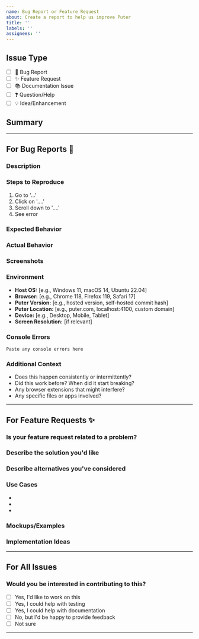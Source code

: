 ```yaml
---
name: Bug Report or Feature Request
about: Create a report to help us improve Puter
title: ''
labels: ''
assignees: ''
---
```


## Issue Type
<!-- Check one -->
- [ ] 🐛 Bug Report
- [ ] ✨ Feature Request
- [ ] 📚 Documentation Issue
- [ ] ❓ Question/Help
- [ ] 💡 Idea/Enhancement

## Summary
<!-- A clear and descriptive title and brief summary -->


---
## For Bug Reports 🐛

### Description
<!-- A clear and concise description of what the bug is -->

### Steps to Reproduce
<!-- Steps to reproduce the behavior -->
1. Go to '...'
2. Click on '....'
3. Scroll down to '....'
4. See error

### Expected Behavior
<!-- A clear and concise description of what you expected to happen -->

### Actual Behavior
<!-- A clear and concise description of what actually happened -->

### Screenshots
<!-- If applicable, add screenshots to help explain your problem -->
<!-- You can drag and drop images directly here -->

### Environment
<!-- Please complete the following information -->
- **Host OS:** [e.g., Windows 11, macOS 14, Ubuntu 22.04]
- **Browser:** [e.g., Chrome 118, Firefox 119, Safari 17]
- **Puter Version:** [e.g., hosted version, self-hosted commit hash]
- **Puter Location:** [e.g., puter.com, localhost:4100, custom domain]
- **Device:** [e.g., Desktop, Mobile, Tablet]
- **Screen Resolution:** [if relevant]

### Console Errors
<!-- Open browser developer tools (F12) and check for any errors in the console -->
```
Paste any console errors here
```

### Additional Context
<!-- Add any other context about the problem here -->
- Does this happen consistently or intermittently?
- Did this work before? When did it start breaking?
- Any browser extensions that might interfere?
- Any specific files or apps involved?

---
## For Feature Requests ✨

### Is your feature request related to a problem?
<!-- A clear and concise description of what the problem is -->
<!-- Example: I'm always frustrated when [...] -->

### Describe the solution you'd like
<!-- A clear and concise description of what you want to happen -->

### Describe alternatives you've considered
<!-- A clear and concise description of any alternative solutions or features you've considered -->

### Use Cases
<!-- Describe specific scenarios where this feature would be helpful -->
- 
- 
- 

### Mockups/Examples
<!-- If applicable, add mockups, sketches, or examples from other applications -->

### Implementation Ideas
<!-- If you have ideas about how this could be implemented, share them here -->
<!-- Don't worry if you don't have technical ideas - user perspective is valuable too! -->

---
## For All Issues

### Would you be interested in contributing to this?
- [ ] Yes, I'd like to work on this
- [ ] Yes, I could help with testing
- [ ] Yes, I could help with documentation
- [ ] No, but I'd be happy to provide feedback
- [ ] Not sure

<!-- ### Additional Information -->
<!-- Any other information that might be relevant -->
<!-- Links to related issues, discussions, or external resources -->

---
<!-- 
Before submitting:
✅ I have searched existing issues to make sure this isn't a duplicate
✅ I have provided as much detail as possible
✅ I have included screenshots/examples where applicable

Thank you for helping improve Puter! 🚀
Community: Discord (https://discord.com/invite/PQcx7Teh8u) | Reddit (https://www.reddit.com/r/Puter/) | Twitter (@HeyPuter)
-->